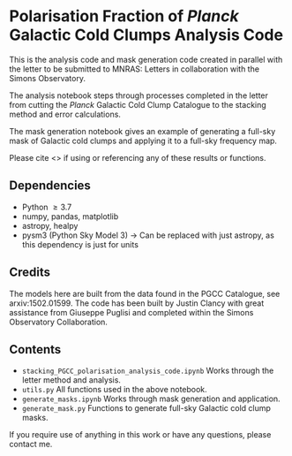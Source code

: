 Polarisation Fraction of _Planck_ Galactic Cold Clumps Analysis Code
=============

This is the analysis code and mask generation code created in parallel with the letter to be submitted to MNRAS: Letters in collaboration with the Simons Observatory.

The analysis notebook steps through processes completed in the letter from cutting the _Planck_ Galactic Cold Clump Catalogue to the stacking method and error calculations.

The mask generation notebook gives an example of generating a full-sky mask of Galactic cold clumps and applying it to a full-sky frequency map.

Please cite <> if using or referencing any of these results or functions.

## Dependencies
* Python $\ge3.7$
* numpy, pandas, matplotlib
* astropy, healpy
* pysm3 (Python Sky Model 3) -> Can be replaced with just astropy, as this dependency is just for units

## Credits
The models here are built from the data found in the PGCC Catalogue, see arxiv:1502.01599. The code has been built by Justin Clancy with great assistance from Giuseppe Puglisi and completed within the Simons Observatory Collaboration.

## Contents
- `stacking_PGCC_polarisation_analysis_code.ipynb` Works through the letter method and analysis.
- `utils.py` All functions used in the above notebook.
- `generate_masks.ipynb` Works through mask generation and application.
- `generate_mask.py` Functions to generate full-sky Galactic cold clump masks.

If you require use of anything in this work or have any questions, please contact me.

